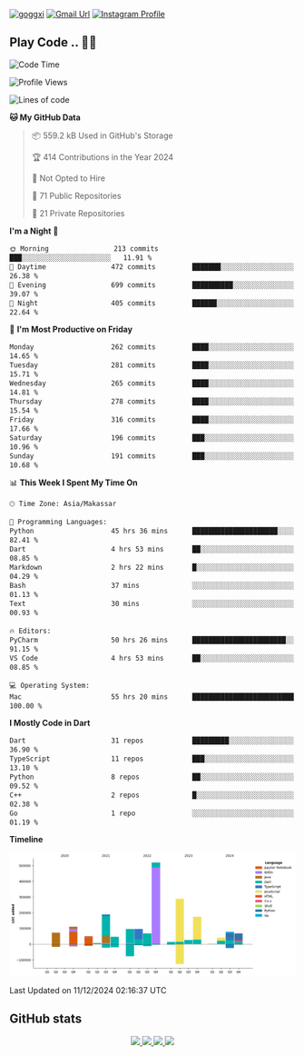 [![goggxi](https://img.shields.io/badge/Portofolio-Goggxi-orange)](https://goggxi.github.io)
[![Gmail Url](https://img.shields.io/twitter/url?label=Goggxi@gmail.com&logo=gmail&style=social&url=http%3A%2F%2Fmailto%3Acontact.Goggxi@gmail.com)](mailto:Goggxi@gmail.com) [![Instagram Profile](https://img.shields.io/twitter/url?label=moh_rifkan&logo=instagram&style=social&url=https://www.instagram.com/moh_rifkan/)](https://www.instagram.com/moh_rifkan/)

## Play Code .. 💬🚀

<!-- [![Moh Rifkan GitHub stats](https://github-readme-stats.vercel.app/api?username=goggxi&count_private=true&show_icons=true&theme=dracula&custom_title=Goggxi%20Statistic%20🚀)](https://github.com/goggxi/goggxi)

[![Top Langs](https://github-readme-stats.vercel.app/api/top-langs/?username=goggxi&langs_count=8&layout=compact&show_icons=true&theme=dracula)](https://github.com/goggxi/goggxi) -->

<!--START_SECTION:waka-->
![Code Time](http://img.shields.io/badge/Code%20Time-3%2C727%20hrs%2011%20mins-blue)

![Profile Views](http://img.shields.io/badge/Profile%20Views-2-blue)

![Lines of code](https://img.shields.io/badge/From%20Hello%20World%20I%27ve%20Written-1.9%20million%20lines%20of%20code-blue)

**🐱 My GitHub Data** 

> 📦 559.2 kB Used in GitHub's Storage 
 > 
> 🏆 414 Contributions in the Year 2024
 > 
> 🚫 Not Opted to Hire
 > 
> 📜 71 Public Repositories 
 > 
> 🔑 21 Private Repositories 
 > 
**I'm a Night 🦉** 

```text
🌞 Morning                213 commits         ███░░░░░░░░░░░░░░░░░░░░░░   11.91 % 
🌆 Daytime                472 commits         ███████░░░░░░░░░░░░░░░░░░   26.38 % 
🌃 Evening                699 commits         ██████████░░░░░░░░░░░░░░░   39.07 % 
🌙 Night                  405 commits         ██████░░░░░░░░░░░░░░░░░░░   22.64 % 
```
📅 **I'm Most Productive on Friday** 

```text
Monday                   262 commits         ████░░░░░░░░░░░░░░░░░░░░░   14.65 % 
Tuesday                  281 commits         ████░░░░░░░░░░░░░░░░░░░░░   15.71 % 
Wednesday                265 commits         ████░░░░░░░░░░░░░░░░░░░░░   14.81 % 
Thursday                 278 commits         ████░░░░░░░░░░░░░░░░░░░░░   15.54 % 
Friday                   316 commits         ████░░░░░░░░░░░░░░░░░░░░░   17.66 % 
Saturday                 196 commits         ███░░░░░░░░░░░░░░░░░░░░░░   10.96 % 
Sunday                   191 commits         ███░░░░░░░░░░░░░░░░░░░░░░   10.68 % 
```


📊 **This Week I Spent My Time On** 

```text
🕑︎ Time Zone: Asia/Makassar

💬 Programming Languages: 
Python                   45 hrs 36 mins      █████████████████████░░░░   82.41 % 
Dart                     4 hrs 53 mins       ██░░░░░░░░░░░░░░░░░░░░░░░   08.85 % 
Markdown                 2 hrs 22 mins       █░░░░░░░░░░░░░░░░░░░░░░░░   04.29 % 
Bash                     37 mins             ░░░░░░░░░░░░░░░░░░░░░░░░░   01.13 % 
Text                     30 mins             ░░░░░░░░░░░░░░░░░░░░░░░░░   00.93 % 

🔥 Editors: 
PyCharm                  50 hrs 26 mins      ███████████████████████░░   91.15 % 
VS Code                  4 hrs 53 mins       ██░░░░░░░░░░░░░░░░░░░░░░░   08.85 % 

💻 Operating System: 
Mac                      55 hrs 20 mins      █████████████████████████   100.00 % 
```

**I Mostly Code in Dart** 

```text
Dart                     31 repos            █████████░░░░░░░░░░░░░░░░   36.90 % 
TypeScript               11 repos            ███░░░░░░░░░░░░░░░░░░░░░░   13.10 % 
Python                   8 repos             ██░░░░░░░░░░░░░░░░░░░░░░░   09.52 % 
C++                      2 repos             █░░░░░░░░░░░░░░░░░░░░░░░░   02.38 % 
Go                       1 repo              ░░░░░░░░░░░░░░░░░░░░░░░░░   01.19 % 
```



**Timeline**

![Lines of Code chart](https://raw.githubusercontent.com/Goggxi/Goggxi/main/assets/bar_graph.png)


 Last Updated on 11/12/2024 02:16:37 UTC
<!--END_SECTION:waka-->

## GitHub stats

<p align="center">
  <a href="https://github.com/goggxi">
    <img src="http://github-profile-summary-cards.vercel.app/api/cards/profile-details?username=goggxi&theme=transparent" />
  </a>
  <a href="https://github.com/goggxi">
    <img src="https://github-readme-streak-stats.herokuapp.com/?user=goggxi&hide_border=true&card_width=338&theme=transparent" />
  </a>
  <a href="https://github.com/goggxi">
    <img src="http://github-profile-summary-cards.vercel.app/api/cards/stats?username=goggxi&theme=transparent" />
  </a>
  <a href="https://github.com/goggxi">
    <img src="https://github-readme-stats.vercel.app/api/top-langs/?username=goggxi&langs_count=10&exclude_repo=&hide=c,makefile,html,css,sass,nix,nunjucks,tsql,dockerfile,shell&card_width=699&hide_border=true&theme=transparent" />
  </a>
  <!-- <br/>
  <a href="https://github.com/goggxi">
    <img src="https://komarev.com/ghpvc/?username=goggxi&color=blue&style=flat" />
  </a> -->
</p>
